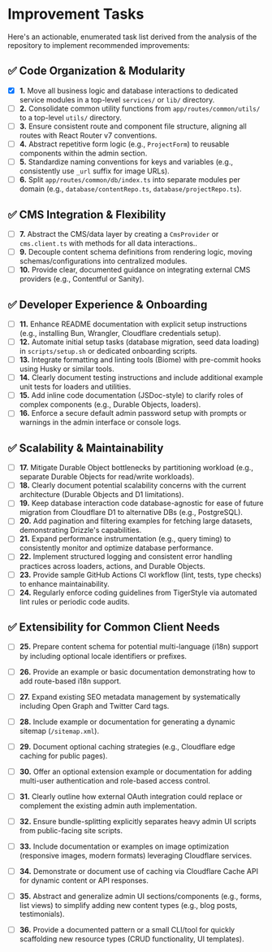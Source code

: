 # Improvement Tasks

Here's an actionable, enumerated task list derived from the analysis of the repository to implement recommended improvements:

## ✅ **Code Organization & Modularity**
- [x] **1.** Move all business logic and database interactions to dedicated service modules in a top-level `services/` or `lib/` directory.
- [ ] **2.** Consolidate common utility functions from `app/routes/common/utils/` to a top-level `utils/` directory.
- [ ] **3.** Ensure consistent route and component file structure, aligning all routes with React Router v7 conventions.
- [ ] **4.** Abstract repetitive form logic (e.g., `ProjectForm`) to reusable components within the admin section.
- [ ] **5.** Standardize naming conventions for keys and variables (e.g., consistently use `_url` suffix for image URLs).
- [ ] **6.** Split `app/routes/common/db/index.ts` into separate modules per domain (e.g., `database/contentRepo.ts`, `database/projectRepo.ts`).

## ✅ **CMS Integration & Flexibility**
- [ ] **7.** Abstract the CMS/data layer by creating a `CmsProvider` or `cms.client.ts` with methods for all data interactions..
- [ ] **9.** Decouple content schema definitions from rendering logic, moving schemas/configurations into centralized modules.
- [ ] **10.** Provide clear, documented guidance on integrating external CMS providers (e.g., Contentful or Sanity).

## ✅ **Developer Experience & Onboarding**
- [ ] **11.** Enhance README documentation with explicit setup instructions (e.g., installing Bun, Wrangler, Cloudflare credentials setup).
- [ ] **12.** Automate initial setup tasks (database migration, seed data loading) in `scripts/setup.sh` or dedicated onboarding scripts.
- [ ] **13.** Integrate formatting and linting tools (Biome) with pre-commit hooks using Husky or similar tools.
- [ ] **14.** Clearly document testing instructions and include additional example unit tests for loaders and utilities.
- [ ] **15.** Add inline code documentation (JSDoc-style) to clarify roles of complex components (e.g., Durable Objects, loaders).
- [ ] **16.** Enforce a secure default admin password setup with prompts or warnings in the admin interface or console logs.

## ✅ **Scalability & Maintainability**
- [ ] **17.** Mitigate Durable Object bottlenecks by partitioning workload (e.g., separate Durable Objects for read/write workloads).
- [ ] **18.** Clearly document potential scalability concerns with the current architecture (Durable Objects and D1 limitations).
- [ ] **19.** Keep database interaction code database-agnostic for ease of future migration from Cloudflare D1 to alternative DBs (e.g., PostgreSQL).
- [ ] **20.** Add pagination and filtering examples for fetching large datasets, demonstrating Drizzle's capabilities.
- [ ] **21.** Expand performance instrumentation (e.g., query timing) to consistently monitor and optimize database performance.
- [ ] **22.** Implement structured logging and consistent error handling practices across loaders, actions, and Durable Objects.
- [ ] **23.** Provide sample GitHub Actions CI workflow (lint, tests, type checks) to enhance maintainability.
- [ ] **24.** Regularly enforce coding guidelines from TigerStyle via automated lint rules or periodic code audits.

## ✅ **Extensibility for Common Client Needs**
- [ ] **25.** Prepare content schema for potential multi-language (i18n) support by including optional locale identifiers or prefixes.
- [ ] **26.** Provide an example or basic documentation demonstrating how to add route-based i18n support.
- [ ] **27.** Expand existing SEO metadata management by systematically including Open Graph and Twitter Card tags.
- [ ] **28.** Include example or documentation for generating a dynamic sitemap (`/sitemap.xml`).
- [ ] **29.** Document optional caching strategies (e.g., Cloudflare edge caching for public pages).
- [ ] **30.** Offer an optional extension example or documentation for adding multi-user authentication and role-based access control.
- [ ] **31.** Clearly outline how external OAuth integration could replace or complement the existing admin auth implementation.
- [ ] **32.** Ensure bundle-splitting explicitly separates heavy admin UI scripts from public-facing site scripts.
- [ ] **33.** Include documentation or examples on image optimization (responsive images, modern formats) leveraging Cloudflare services.
- [ ] **34.** Demonstrate or document use of caching via Cloudflare Cache API for dynamic content or API responses.
- [ ] **35.** Abstract and generalize admin UI sections/components (e.g., forms, list views) to simplify adding new content types (e.g., blog posts, testimonials).
- [ ] **36.** Provide a documented pattern or a small CLI/tool for quickly scaffolding new resource types (CRUD functionality, UI templates).

